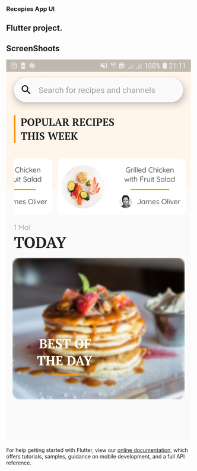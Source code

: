 ### Recepies App UI

## Flutter project.

## ScreenShoots
![](assets/Screenshot_20190501-211156.jpg)


For help getting started with Flutter, view our 
[online documentation](https://flutter.io/docs), which offers tutorials, 
samples, guidance on mobile development, and a full API reference.
